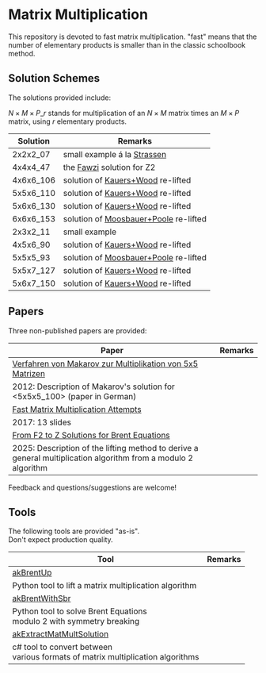 
# Matrix Multiplication

This repository is devoted to fast matrix multiplication.
"fast" means that the number of elementary products is smaller than in the classic
schoolbook method.

## Solution Schemes

The solutions provided include:

$N \times M \times P \_r$ stands for multiplication of an $N \times M$
matrix times an $M \times P$ matrix, using $r$ elementary products.

| Solution | Remarks |
| -------- | ------- |
| 2x2x2_07 | small example á la [Strassen][1] |
| 4x4x4_47 | the [Fawzi][2] solution for Z2 |
| 4x6x6_106 | solution of [Kauers+Wood][3] re-lifted |
| 5x5x6_110 | solution of [Kauers+Wood][3] re-lifted |
| 5x6x6_130 | solution of [Kauers+Wood][3] re-lifted |
| 6x6x6_153 | solution of [Moosbauer+Poole][4] re-lifted |
| 2x3x2_11 | small example |
| 4x5x6_90 | solution of [Kauers+Wood][3] re-lifted |
| 5x5x5_93 | solution of [Moosbauer+Poole][4] re-lifted|
| 5x5x7_127 | solution of [Kauers+Wood][3] re-lifted |
| 5x6x7_150 | solution of [Kauers+Wood][3] re-lifted |

## Papers

Three non-published papers are provided:

| Paper | Remarks |
| ----- | ------- |
| [Verfahren von Makarov zur Multiplikation von 5x5 Matrizen](papers/Kemper%20-%202012%20-%20Verfahren%20von%20Makarov%20zur%20Multiplikation%20von%205x5%20Matrizen.pdf)
| 2012: Description of Makarov's solution for <5x5x5_100> (paper in German)
| [Fast Matrix Multiplication Attempts](papers/Kemper%20-%202017%20-%20Fast%20Matrix%20Multiplication%20Attempts.pdf)
| 2017: 13 slides 
| [From F2 to Z Solutions for Brent Equations](papers/Kemper%20-%202025%20-%20From%20F2%20to%20Z%20Solutions%20for%20Brent%20Equations.pdf)
| 2025: Description of the lifting method to derive a general multiplication algorithm from a modulo $2$ algorithm |

Feedback and questions/suggestions are welcome!

## Tools

The following tools are provided "as-is". <br>
Don't expect production quality.

| Tool | Remarks |
| ---- | ------- |
| [akBrentUp](src/akBrentUp) 
| Python tool to lift a matrix multiplication algorithm |
| [akBrentWithSbr](src/akBrentWithSbr) 
| Python tool to solve Brent Equations<br>modulo 2 with symmetry breaking |
| [akExtractMatMultSolution](src/akExtractMatMultSolution) 
| c# tool to convert between<br>various formats of matrix multiplication algorithms |


[1]: https://gdz.sub.uni-goettingen.de/id/PPN362160546_0013?tify=%7B%22view%22:%22info%22,%22pages%22:%5B358%5D%7D
[2]: https://www.nature.com/articles/s41586-022-05172-4
[3]: https://arxiv.org/abs/2505.05896
[4]: https://arxiv.org/abs/2502.04514
